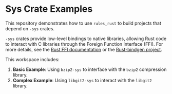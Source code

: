 # Sys Crate Examples

This repository demonstrates how to use `rules_rust` to build projects that depend on `-sys` crates.

`-sys` crates provide low-level bindings to native libraries, allowing Rust code to interact with C libraries through the Foreign Function Interface (FFI). For more details, see the [Rust FFI documentation](https://doc.rust-lang.org/nomicon/ffi.html) or the [Rust-bindgen project](https://github.com/rust-lang/rust-bindgen).

This workspace includes:

1. **Basic Example**: Using `bzip2-sys` to interface with the `bzip2` compression library.
2. **Complex Example**: Using `libgit2-sys` to interact with the `libgit2` library.
